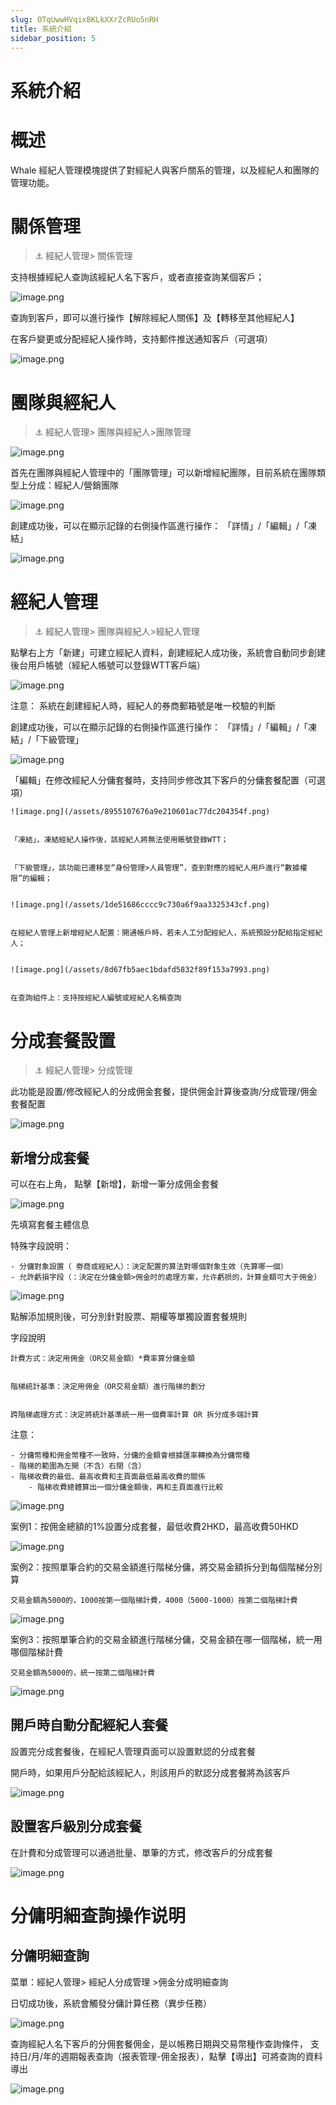 ```yaml
---
slug: OTqUwwHVqixBKLkXXrZcRUo5nRH
title: 系統介紹
sidebar_position: 5
---
```



# 系統介紹


# 概述


Whale 經紀人管理模塊提供了對經紀人與客戶關系的管理，以及經紀人和團隊的管理功能。


# 關係管理


> ⚓ 經紀人管理> 關係管理


支持根據經紀人查詢該經紀人名下客戶，或者直接查詢某個客戶；


![image.png](/assets/ed4ee2da6998280f43511a1f92caa185.png)


查詢到客戶，即可以進行操作【解除經紀人關係】及【轉移至其他經紀人】


在客戶變更或分配經紀人操作時，支持郵件推送通知客戶（可選項）


![image.png](/assets/353ad3fb925ed7d1b7d1191aedcd3315.png)


# 團隊與經紀人


> ⚓ 經紀人管理> 團隊與經紀人>團隊管理


![image.png](/assets/8a9f0fa43149f52f4dbb65d82291a9b9.png)


首先在團隊與經紀人管理中的「團隊管理」可以新增經紀團隊，目前系統在團隊類型上分成：經紀人/營銷團隊


![image.png](/assets/c10ca7687824e6b22f6fd283ff7738c9.png)


創建成功後，可以在顯示記錄的右側操作區進行操作： 「詳情」/「編輯」/「凍結」


![image.png](/assets/1021b15ef115d04c00b905eb265956a8.png)


# 經紀人管理


> ⚓ 經紀人管理> 團隊與經紀人>經紀人管理


點擊右上方「新建」可建立經紀人資料，創建經紀人成功後，系統會自動同步創建後台用戶帳號（經紀人帳號可以登錄WTT客戶端）


![image.png](/assets/7c5b7a816fbcad5b4fe2abbf9c886c62.png)


注意： 系統在創建經紀人時，經紀人的券商郵箱號是唯一校驗的判斷


創建成功後，可以在顯示記錄的右側操作區進行操作： 「詳情」/「編輯」/「凍結」/「下級管理」


![image.png](/assets/7468aaf4d0d2e3a3e1e4d9f75d19bc5c.png)


「編輯」在修改經紀人分傭套餐時，支持同步修改其下客戶的分傭套餐配置（可選項）


    ![image.png](/assets/8955107676a9e210601ac77dc204354f.png)


    「凍結」，凍結經紀人操作後，該經紀人將無法使用賬號登錄WTT；


    「下級管理」，該功能已遷移至“身份管理>人員管理”，查到對應的經紀人用戶進行“數據權限”的編輯；


    ![image.png](/assets/1de51686cccc9c730a6f9aa3325343cf.png)


    在經紀人管理上新增經紀人配置：開通帳戶時，若未人工分配經紀人，系統預設分配給指定經紀人；


    ![image.png](/assets/8d67fb5aec1bdafd5832f89f153a7993.png)


    在查詢組件上：支持按經紀人編號或經紀人名稱查詢


# 分成套餐設置


> ⚓ 經紀人管理> 分成管理


此功能是設置/修改經紀人的分成佣金套餐，提供佣金計算後查詢/分成管理/佣金套餐配置


![image.png](/assets/ef4e4a1016278f01d03031c0eb2ed641.png)


## **新增分成套餐**


可以在右上角， 點擊【新增】，新增一筆分成佣金套餐


![image.png](/assets/963ffe9c390371df52a5e9986ae438f7.png)


先填寫套餐主體信息


特殊字段說明：

    - 分傭對象設置（ 劵商或經紀人）：決定配置的算法對哪個對象生效（先算哪一個）
    - 允許虧損字段（：決定在分傭金額>佣金时的處理方案，允许虧损的，計算金額可大于佣金）

![image.png](/assets/60719be5d025f33de5dbe83934770e11.png)


點解添加規則後，可分別針對股票、期權等單獨設置套餐規則


字段說明


    計費方式：決定用佣金（OR交易金額）*費率算分傭金額


    階梯統計基準：決定用佣金（OR交易金額）進行階梯的劃分


    跨階梯處理方式：決定將統計基準統一用一個費率計算 OR 拆分成多端計算


注意：

    - 分傭幣種和佣金幣種不一致時，分傭的金額會根據匯率轉換為分傭幣種
    - 階梯的範圍為左開（不含）右閉（含）
    - 階梯收費的最低、最高收費和主頁面最低最高收費的關係
        - 階梯收費總體算出一個分傭金額後，再和主頁面進行比較

![image.png](/assets/746914be6d7131cafff034cdab455677.png)


案例1：按佣金總額的1%設置分成套餐，最低收費2HKD，最高收費50HKD


![image.png](/assets/9e60bece589e0b2978e9b7da138a3f90.png)


案例2：按照單筆合約的交易金額進行階梯分傭，將交易金額拆分到每個階梯分別算


    交易金額為5000的，1000按第一個階梯計費，4000（5000-1000）按第二個階梯計費


![image.png](/assets/36685264f9c2985762679e313fa29d40.png)


案例3：按照單筆合約的交易金額進行階梯分傭，交易金額在哪一個階梯，統一用哪個階梯計費


    交易金額為5000的，統一按第二個階梯計費


![image.png](/assets/072971e9758ef00197d892a3f27a8b60.png)


## 開戶時自動分配經紀人套餐


設置完分成套餐後，在經紀人管理頁面可以設置默認的分成套餐


開戶時，如果用戶分配給該經紀人，則該用戶的默認分成套餐將為該客戶


![image.png](/assets/3ae8938d5a35c4999510f246cf7bb82b.png)


## 設置客戶級別分成套餐


在計費和分成管理可以通過批量、單筆的方式，修改客戶的分成套餐


![image.png](/assets/fb5f01f9af4abb04f5fb259dbf30de42.png)


# 分傭明細查詢操作说明


## 分傭明細查詢


菜單：經紀人管理> 經紀人分成管理 >佣金分成明細查詢


日切成功後，系統會觸發分傭計算任務（異步任務）


![image.png](/assets/15cc20b872f07b3b151358d33fa4b1d8.png)


查詢經紀人名下客戶的分佣套餐佣金，是以帳務日期與交易幣種作查詢條件， 支持日/月/年的週期報表查詢（报表管理-佣金报表），點擊【導出】可將查詢的資料導出


![image.png](/assets/ee2854405295802702fe569be481cfcd.png)

